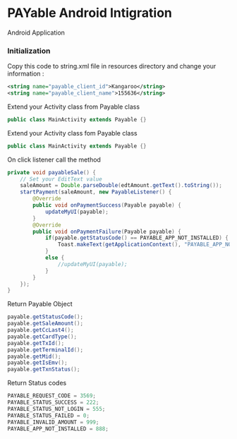 # PAYable Android Intigration
Android Application

### Initialization
Copy this code to string.xml file in resources directory and change your information
:
```xml
<string name="payable_client_id">Kangaroo</string>
<string name="payable_client_name">155636</string>
```

Extend your Activity class from Payable class
```java
public class MainActivity extends Payable {}
```

Extend your Activity class fom Payable class
```java
public class MainActivity extends Payable {}
```

On click listener call the method 
```java
private void payableSale() {
    // Set your EditText value
    saleAmount = Double.parseDouble(edtAmount.getText().toString());
    startPayment(saleAmount, new PayableListener() {
        @Override
        public void onPaymentSuccess(Payable payable) {
            updateMyUI(payable);
        }
        @Override
        public void onPaymentFailure(Payable payable) {
            if(payable.getStatusCode() == PAYABLE_APP_NOT_INSTALLED) {
                Toast.makeText(getApplicationContext(), "PAYABLE_APP_NOT_INSTALLED", Toast.LENGTH_LONG).show();
            }
            else {
                //updateMyUI(payable);
            }
        }
    });
}
```

Return Payable Object
```java
payable.getStatusCode();
payable.getSaleAmount();
payable.getCcLast4();
payable.getCardType();
payable.getTxId();
payable.getTerminalId();
payable.getMid();
payable.getIsEmv();
payable.getTxnStatus();
```

Return Status codes
```java
PAYABLE_REQUEST_CODE = 3569;
PAYABLE_STATUS_SUCCESS = 222;
PAYABLE_STATUS_NOT_LOGIN = 555;
PAYABLE_STATUS_FAILED = 0;
PAYABLE_INVALID_AMOUNT = 999;
PAYABLE_APP_NOT_INSTALLED = 888;
```